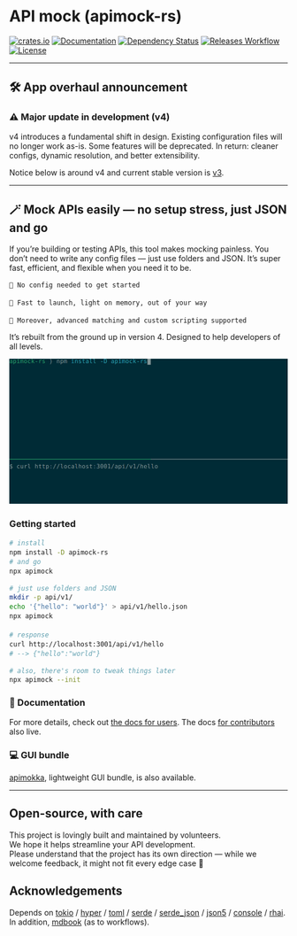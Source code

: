 # API mock (apimock-rs)

[![crates.io](https://img.shields.io/crates/v/apimock?label=latest)](https://crates.io/crates/apimock)
[![Documentation](https://docs.rs/apimock/badge.svg?version=latest)](https://docs.rs/apimock)
[![Dependency Status](https://deps.rs/crate/apimock/latest/status.svg)](https://deps.rs/crate/apimock)
[![Releases Workflow](https://github.com/apimokka/apimock-rs/actions/workflows/release-executable.yaml/badge.svg)](https://github.com/apimokka/apimock-rs/actions/workflows/release-executable.yaml)
[![License](https://img.shields.io/github/license/apimokka/apimock-rs)](https://github.com/apimokka/apimock-rs/blob/main/LICENSE)

---

## 🛠️ App overhaul announcement

### ⚠️ Major update in development (v4)

v4 introduces a fundamental shift in design. Existing configuration files will no longer work as-is. Some features will be deprecated.
In return: cleaner configs, dynamic resolution, and better extensibility.

Notice below is around v4 and current stable version is [v3](https://github.com/apimokka/apimock-rs/tree/3.2.2).

---

## 🪄 Mock APIs easily — no setup stress, just JSON and go

If you’re building or testing APIs, this tool makes mocking painless. You don’t need to write any config files — just use folders and JSON. It’s super fast, efficient, and flexible when you need it to be.

    🎈 No config needed to get started

    🥷 Fast to launch, light on memory, out of your way

    🧩 Moreover, advanced matching and custom scripting supported

It’s rebuilt from the ground up in version 4. Designed to help developers of all levels.

![demo](docs/.assets/demo.gif)

### Getting started

```sh
# install
npm install -D apimock-rs
# and go
npx apimock
```

```sh
# just use folders and JSON
mkdir -p api/v1/
echo '{"hello": "world"}' > api/v1/hello.json
npx apimock

# response
curl http://localhost:3001/api/v1/hello
# --> {"hello":"world"}
```

```sh
# also, there's room to tweak things later
npx apimock --init
```

### 📖 Documentation

For more details, check out [the docs for users](https://nabbisen.github.io/apimock-rs/users/). The docs [for contributors](https://nabbisen.github.io/apimock-rs/developers/) also live.

### 💻️ GUI bundle

[apimokka](https://github.com/apimokka/apimokka), lightweight GUI bundle, is also available.

---

## Open-source, with care

This project is lovingly built and maintained by volunteers.  
We hope it helps streamline your API development.  
Please understand that the project has its own direction — while we welcome feedback, it might not fit every edge case 🌱

## Acknowledgements

Depends on [tokio](https://github.com/tokio-rs/tokio) / [hyper](https://hyper.rs/) / [toml](https://github.com/toml-rs/toml) / [serde](https://serde.rs/) / [serde_json](https://github.com/serde-rs/json) / [json5](https://github.com/callum-oakley/json5-rs) / [console](https://github.com/console-rs/console) / [rhai](https://github.com/rhaiscript/rhai). In addition, [mdbook](https://github.com/rust-lang/mdBook) (as to workflows).

